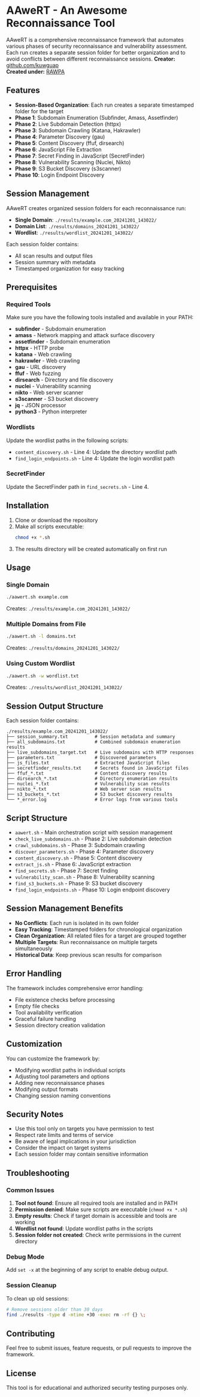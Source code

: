 # AAweRT - An Awesome Reconnaissance Tool

AAweRT is a comprehensive reconnaissance framework that automates various phases of security reconnaissance and vulnerability assessment. Each run creates a separate session folder for better organization and to avoid conflicts between different reconnaissance sessions.
**Creator:** [github.com/kuwguap](https://github.com/kuwguap)  
**Created under:** [RAWPA](https://rawpa.vercel.com)

## Features

- **Session-Based Organization**: Each run creates a separate timestamped folder for the target
- **Phase 1**: Subdomain Enumeration (Subfinder, Amass, Assetfinder)
- **Phase 2**: Live Subdomain Detection (httpx)
- **Phase 3**: Subdomain Crawling (Katana, Hakrawler)
- **Phase 4**: Parameter Discovery (gau)
- **Phase 5**: Content Discovery (ffuf, dirsearch)
- **Phase 6**: JavaScript File Extraction
- **Phase 7**: Secret Finding in JavaScript (SecretFinder)
- **Phase 8**: Vulnerability Scanning (Nuclei, Nikto)
- **Phase 9**: S3 Bucket Discovery (s3scanner)
- **Phase 10**: Login Endpoint Discovery

## Session Management

AAweRT creates organized session folders for each reconnaissance run:

- **Single Domain**: `./results/example.com_20241201_143022/`
- **Domain List**: `./results/domains_20241201_143022/`
- **Wordlist**: `./results/wordlist_20241201_143022/`

Each session folder contains:
- All scan results and output files
- Session summary with metadata
- Timestamped organization for easy tracking

## Prerequisites

### Required Tools

Make sure you have the following tools installed and available in your PATH:

- **subfinder** - Subdomain enumeration
- **amass** - Network mapping and attack surface discovery
- **assetfinder** - Subdomain enumeration
- **httpx** - HTTP probe
- **katana** - Web crawling
- **hakrawler** - Web crawling
- **gau** - URL discovery
- **ffuf** - Web fuzzing
- **dirsearch** - Directory and file discovery
- **nuclei** - Vulnerability scanning
- **nikto** - Web server scanner
- **s3scanner** - S3 bucket discovery
- **jq** - JSON processor
- **python3** - Python interpreter

### Wordlists

Update the wordlist paths in the following scripts:
- `content_discovery.sh` - Line 4: Update the directory wordlist path
- `find_login_endpoints.sh` - Line 4: Update the login wordlist path

### SecretFinder

Update the SecretFinder path in `find_secrets.sh` - Line 4.

## Installation

1. Clone or download the repository
2. Make all scripts executable:
   ```bash
   chmod +x *.sh
   ```
3. The results directory will be created automatically on first run

## Usage

### Single Domain
```bash
./aawert.sh example.com
```
Creates: `./results/example.com_20241201_143022/`

### Multiple Domains from File
```bash
./aawert.sh -l domains.txt
```
Creates: `./results/domains_20241201_143022/`

### Using Custom Wordlist
```bash
./aawert.sh -w wordlist.txt
```
Creates: `./results/wordlist_20241201_143022/`

## Session Output Structure

Each session folder contains:

```
./results/example.com_20241201_143022/
├── session_summary.txt          # Session metadata and summary
├── all_subdomains.txt           # Combined subdomain enumeration results
├── live_subdomains_target.txt   # Live subdomains with HTTP responses
├── parameters.txt               # Discovered parameters
├── js_files.txt                 # Extracted JavaScript files
├── secretfinder_results.txt     # Secrets found in JavaScript files
├── ffuf_*.txt                   # Content discovery results
├── dirsearch_*.txt              # Directory enumeration results
├── nuclei_*.txt                 # Vulnerability scan results
├── nikto_*.txt                  # Web server scan results
├── s3_buckets_*.txt             # S3 bucket discovery results
└── *_error.log                  # Error logs from various tools
```

## Script Structure

- `aawert.sh` - Main orchestration script with session management
- `check_live_subdomains.sh` - Phase 2: Live subdomain detection
- `crawl_subdomains.sh` - Phase 3: Subdomain crawling
- `discover_parameters.sh` - Phase 4: Parameter discovery
- `content_discovery.sh` - Phase 5: Content discovery
- `extract_js.sh` - Phase 6: JavaScript extraction
- `find_secrets.sh` - Phase 7: Secret finding
- `vulnerability_scan.sh` - Phase 8: Vulnerability scanning
- `find_s3_buckets.sh` - Phase 9: S3 bucket discovery
- `find_login_endpoints.sh` - Phase 10: Login endpoint discovery

## Session Management Benefits

- **No Conflicts**: Each run is isolated in its own folder
- **Easy Tracking**: Timestamped folders for chronological organization
- **Clean Organization**: All related files for a target are grouped together
- **Multiple Targets**: Run reconnaissance on multiple targets simultaneously
- **Historical Data**: Keep previous scan results for comparison

## Error Handling

The framework includes comprehensive error handling:
- File existence checks before processing
- Empty file checks
- Tool availability verification
- Graceful failure handling
- Session directory creation validation

## Customization

You can customize the framework by:
- Modifying wordlist paths in individual scripts
- Adjusting tool parameters and options
- Adding new reconnaissance phases
- Modifying output formats
- Changing session naming conventions

## Security Notes

- Use this tool only on targets you have permission to test
- Respect rate limits and terms of service
- Be aware of legal implications in your jurisdiction
- Consider the impact on target systems
- Each session folder may contain sensitive information

## Troubleshooting

### Common Issues

1. **Tool not found**: Ensure all required tools are installed and in PATH
2. **Permission denied**: Make sure scripts are executable (`chmod +x *.sh`)
3. **Empty results**: Check if target domain is accessible and tools are working
4. **Wordlist not found**: Update wordlist paths in the scripts
5. **Session folder not created**: Check write permissions in the current directory

### Debug Mode

Add `set -x` at the beginning of any script to enable debug output.

### Session Cleanup

To clean up old sessions:
```bash
# Remove sessions older than 30 days
find ./results -type d -mtime +30 -exec rm -rf {} \;
```

## Contributing

Feel free to submit issues, feature requests, or pull requests to improve the framework.

## License

This tool is for educational and authorized security testing purposes only.
